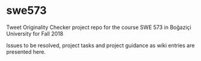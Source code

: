 # swe573
Tweet Originality Checker project repo for the course SWE 573 in Boğaziçi University for Fall 2018

Issues to be resolved, project tasks and project guidance as wiki entries are presented here.
